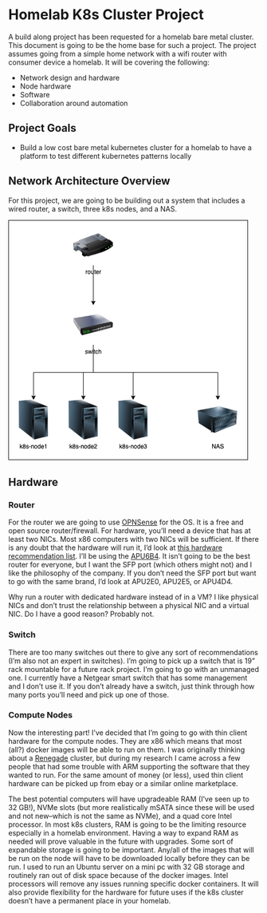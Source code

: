 # Homelab K8s Cluster Project

A build along project has been requested for a homelab bare metal cluster. This document is going to be the home base
for such a project. The project assumes going from a simple home network with a wifi router with consumer device a
homelab. It will be covering the following:

- Network design and hardware 
- Node hardware
- Software 
- Collaboration around automation

## Project Goals

- Build a low cost bare metal kubernetes cluster for a homelab to have a platform to test different kubernetes patterns 
  locally

## Network Architecture Overview 

For this project, we are going to be building out a system that includes a wired router, a switch, three k8s nodes, and
a NAS.


![Diagram](https://github.com/joseph-flinn/k8s-build-along/blob/main/assets/home-network-diagram.drawio.png)


## Hardware 

### Router 

For the router we are going to use [OPNSense](https://opnsense.org/) for the OS. It is a free and open source
router/firewall. For hardware, you’ll need a device that has at least two NICs. Most x86 computers with two NICs will be
sufficient. If there is any doubt that the hardware will run it, I’d look at [this hardware recommendation
list](https://homenetworkguy.com/review/opnsense-hardware-recommendations/#-200-usd). I’ll be using the
[APU6B4](https://teklager.se/en/products/routers/apu6b4-open-source-router). It isn’t going to be the best router for
everyone, but I want the SFP port (which others might not) and I like the philosophy of the company.  If you don’t need
the SFP port but want to go with the same brand, I’d look at APU2E0, APU2E5, or APU4D4.

Why run a router with dedicated hardware instead of in a VM? I like physical NICs and don’t trust the relationship
between a physical NIC and a virtual NIC. Do I have a good reason? Probably not.


### Switch 

There are too many switches out there to give any sort of recommendations (I’m also not an expert in switches). I’m
going to pick up a switch that is 19” rack mountable for a future rack project. I’m going to go with an unmanaged one. I
currently have a Netgear smart switch that has some management and I don’t use it. If you don’t already have a switch,
just think through how many ports you’ll need and pick up one of those.


### Compute Nodes 

Now the interesting part! I’ve decided that I’m going to go with thin client hardware for the compute nodes. They are
x86 which means that most (all?) docker images will be able to run on them. I was originally thinking about a
[Renegade](https://libre.computer/products/roc-rk3328-cc/) cluster, but during my research I came across a few people
that had some trouble with ARM supporting the software that they wanted to run. For the same amount of money (or less),
used thin client hardware can be picked up from ebay or a similar online marketplace.

The best potential computers will have upgradeable RAM (I’ve seen up to 32 GB!), NVMe slots (but more realistically
mSATA since these will be used and not new–which is not the same as NVMe), and a quad core Intel processor. In most k8s
clusters, RAM is going to be the limiting resource especially in a homelab environment. Having a way to expand RAM as
needed will prove valuable in the future with upgrades. Some sort of expandable storage is going to be important.
Any/all of the images that will be run on the node will have to be downloaded locally before they can be run. I used to
run an Ubuntu server on a mini pc with 32 GB storage and routinely ran out of disk space because of the docker images.
Intel processors will remove any issues running specific docker containers. It will also provide flexibility for the
hardware for future uses if the k8s cluster doesn’t have a permanent place in your homelab.

